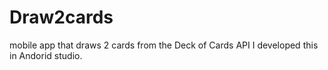 # Draw2cards
mobile app that draws 2 cards from the Deck of Cards API
I developed this in Andorid studio.
